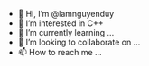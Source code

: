 - 👋 Hi, I’m @lamnguyenduy
- 👀 I’m interested in C++
- 🌱 I’m currently learning ...
- 💞️ I’m looking to collaborate on ...
- 📫 How to reach me ...

<!---
lamnguyenduy/lamnguyenduy is a ✨ special ✨ repository because its `README.md` (this file) appears on your GitHub profile.
You can click the Preview link to take a look at your changes.
--->
